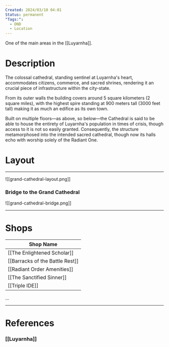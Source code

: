 ```yaml
---
Created: 2024/03/10 04:01
Status: permanent
"Tags:":
  - DND
  - Location
---
```

One of the main areas in the [[Luyarnha]].

# Description

The colossal cathedral, standing sentinel at Luyarnha's heart, accommodates citizens, commerce, and sacred shrines, rendering it an crucial piece of infrastructure within the city-state. 

From its outer walls the building covers around 5 square kilometers (2 square miles), with the highest spire standing at 900 meters tall (3000 feet tall) making it as much an edifice as its own town. 

Built on multiple floors—as above, so below—the Cathedral is said to be able to house the entirety of Luyarnha's population in times of crisis, though access to it is not so easily granted. Consequently, the structure metamorphosed into the intended sacred cathedral, though now its halls echo with worship solely of the Radiant One.

# Layout
---
![[grand-cathedral-layout.png]]

### Bridge to the Grand Cathedral
![[grand-cathedral-bridge.png]]

--- 
# Shops

| Shop Name                       |
| ------------------------------- |
| [[The Enlightened Scholar]]     |
| [[Barracks of the Battle Rest]] |
| [[Radiant Order Amenities]]     |
| [[The Sanctified Sinner]]       |
| [[Triple IDE]]                  |

...

---
# References
### [[Luyarnha]]